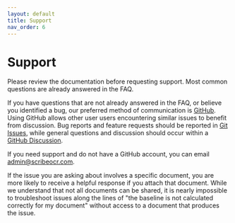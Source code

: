 ```yaml
---
layout: default
title: Support
nav_order: 6
---
```


# Support
Please review the documentation before requesting support.  Most common questions are already answered in the FAQ.

If you have questions that are not already answered in the FAQ, or believe you identified a bug, our preferred method of communication is [GitHub](https://github.com/scribeocr/scribeocr).  Using GitHub allows other user users encountering similar issues to benefit from discussion.  Bug reports and feature requests should be reported in [Git Issues](https://github.com/scribeocr/scribeocr/issues), while general questions and discussion should occur within a [GitHub Discussion](https://github.com/scribeocr/scribeocr/discussions).  

If you need support and do not have a GitHub account, you can email <admin@scribeocr.com>.

If the issue you are asking about involves a specific document, you are more likely to receive a helpful response if you attach that document.  While we understand that not all documents can be shared, it is nearly impossible to troubleshoot issues along the lines of "the baseline is not calculated correctly for my document" without access to a document that produces the issue.